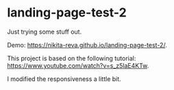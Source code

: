 # landing-page-test-2
Just trying some stuff out.

Demo:
https://nikita-reva.github.io/landing-page-test-2/.

This project is based on the following tutorial:
https://www.youtube.com/watch?v=s_z5laE4KTw.

I modified the responsiveness a little bit.
